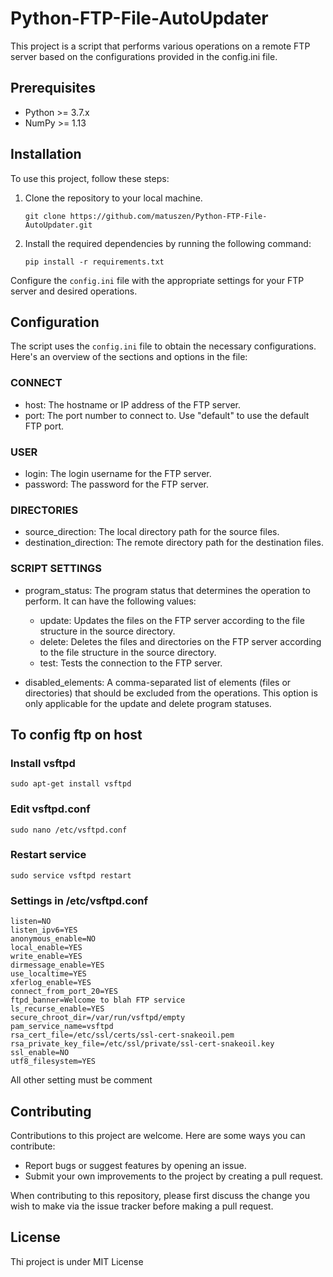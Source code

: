# Python-FTP-File-AutoUpdater

This project is a script that performs various operations on a remote FTP server based on the configurations provided in the config.ini file.

## Prerequisites

- Python >= 3.7.x
- NumPy >= 1.13

## Installation

To use this project, follow these steps:

1. Clone the repository to your local machine.

   ```shell
   git clone https://github.com/matuszen/Python-FTP-File-AutoUpdater.git
   ```

2. Install the required dependencies by running the following command:

   ```shell
   pip install -r requirements.txt
   ```

Configure the `config.ini` file with the appropriate settings for your FTP server and desired operations.

## Configuration

The script uses the `config.ini` file to obtain the necessary configurations. Here's an overview of the sections and options in the file:

### CONNECT

- host: The hostname or IP address of the FTP server.
- port: The port number to connect to. Use "default" to use the default FTP port.

### USER

- login: The login username for the FTP server.
- password: The password for the FTP server.

### DIRECTORIES

- source_direction: The local directory path for the source files.
- destination_direction: The remote directory path for the destination files.

### SCRIPT SETTINGS

- program_status: The program status that determines the operation to perform. It can have the following values:

  - update: Updates the files on the FTP server according to the file structure in the source directory.
  - delete: Deletes the files and directories on the FTP server according to the file structure in the source directory.
  - test: Tests the connection to the FTP server.

- disabled_elements: A comma-separated list of elements (files or directories) that should be excluded from the operations. This option is only applicable for the update and delete program statuses.

## To config ftp on host

### Install vsftpd

```shell
sudo apt-get install vsftpd
```

### Edit vsftpd.conf

```shell
sudo nano /etc/vsftpd.conf
```

### Restart service

```shell
sudo service vsftpd restart
```

### Settings in /etc/vsftpd.conf

```shell
listen=NO
listen_ipv6=YES
anonymous_enable=NO
local_enable=YES
write_enable=YES
dirmessage_enable=YES
use_localtime=YES
xferlog_enable=YES
connect_from_port_20=YES
ftpd_banner=Welcome to blah FTP service
ls_recurse_enable=YES
secure_chroot_dir=/var/run/vsftpd/empty
pam_service_name=vsftpd
rsa_cert_file=/etc/ssl/certs/ssl-cert-snakeoil.pem
rsa_private_key_file=/etc/ssl/private/ssl-cert-snakeoil.key
ssl_enable=NO
utf8_filesystem=YES
```

All other setting must be comment

## Contributing

Contributions to this project are welcome. Here are some ways you can contribute:

- Report bugs or suggest features by opening an issue.
- Submit your own improvements to the project by creating a pull request.

When contributing to this repository, please first discuss the change you wish to make via the issue tracker before making a pull request.

## License

Thi project is under MIT License
